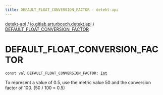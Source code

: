 ```yaml
---
title: DEFAULT_FLOAT_CONVERSION_FACTOR - detekt-api
---
```


[detekt-api](../index.html) / [io.gitlab.arturbosch.detekt.api](index.html) / [DEFAULT_FLOAT_CONVERSION_FACTOR](./-d-e-f-a-u-l-t_-f-l-o-a-t_-c-o-n-v-e-r-s-i-o-n_-f-a-c-t-o-r.html)

# DEFAULT_FLOAT_CONVERSION_FACTOR

`const val DEFAULT_FLOAT_CONVERSION_FACTOR: `[`Int`](https://kotlinlang.org/api/latest/jvm/stdlib/kotlin/-int/index.html)

To represent a value of 0.5, use the metric value 50 and the conversion factor of 100. (50 / 100 = 0.5)


